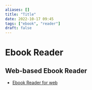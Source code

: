 ```yaml
---
aliases: []
title: "Title"
date: 2022-10-17 09:45
tags: ["ebook", "reader"]
draft: false
---
```


# Ebook Reader



## Web-based Ebook Reader

- [Ebook Reader for web](https://www.loudreader.com/)